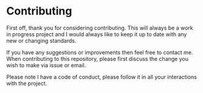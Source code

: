 # Contributing

First off, thank you for considering contributing.  This will always be a work in progress project and I would always like
to keep it up to date with any new or changing standards.

If you have any suggestions or improvements then feel free to contact me. When contributing to this repository, please first
discuss the change you wish to make via issue or email.

Please note I have a code of conduct, please follow it in all your interactions with the project.
